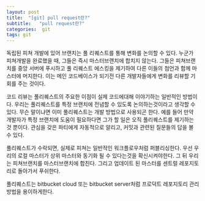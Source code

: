 ```yaml
---
layout: post
title:  "[git] pull request란?"
subtitle:   "pull request란?"
categories:  git
tags: git 
---
```


독립된 피쳐 개발에 있어 브랜치는 풀 리퀘스트를 통해 변화를 논의할 수 있다. 누군가 피쳐개발을 완료했을 때, 그들은 즉시 마스터브랜치에 합치지 않는다. 그들은 피쳐브랜치를 중앙 서버에 푸시하고 풀 리퀘스트 에스킹을 제기하여 다른 이들의 첨언과 함께 마스터에 머지한다. 이는 메인 코드베이스가 되기전 다른 개발자들에게 변화를 리뷰할 기회를 주는 것이다. 


코드 리뷰는 풀리퀘스트의 주요한 이점이 실제 코드에대해 이야기하는 일반적인 방법이다. 우리는 풀리퀘스트를 특정 브랜치에 전념할 수 있도록 논의하는것이라고 생각할 수있다. 무슨 말이냐면 이미 풀리퀘스트는 개발 방법으로 사용되곤 한다. 예를 들어 만약 개발자가 특정 브랜치에 도움이 필요하다면 그가 할 일은 오직 풀리퀘스트를 제기하는 것 뿐이다. 관심을 갖은 파티에게 자동적으로 알리고, 커밋과 관련된 질문들의 답을 볼 수 있다.


풀리퀘스트가 수락되면, 실제로 피쳐는 일반적인 워크플로우처럼 퍼블리싱한다. 우선 우리의 로컬 마스터가 상위 마스터와 동기화 될 수 있다는것을 확신시켜야한다. 그 뒤 우리는 피쳐브랜치를 마스터브랜치에 합친다. 그리고 업데이트 된 마스터를 센트럴 레포지토리로 돌아가서 푸쉬한다. 


풀리퀘스트는 bitbucket cloud 또는 bitbucket server처럼 프로덕트 레포지토리 관리 방법을 용이하게한다.